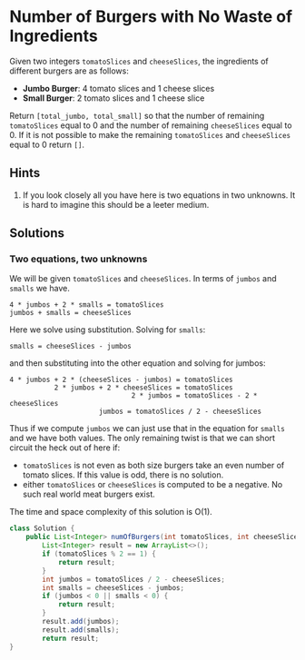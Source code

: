 # Number of Burgers with No Waste of Ingredients

Given two integers `tomatoSlices` and `cheeseSlices`, the ingredients of
different burgers are as follows:

*   **Jumbo Burger**: 4 tomato slices and 1 cheese slices
*   **Small Burger**: 2 tomato slices and 1 cheese slice

Return `[total_jumbo, total_small]` so that the number of remaining
`tomatoSlices` equal to 0 and the number of remaining `cheeseSlices` equal
to 0. If it is not possible to make the remaining `tomatoSlices` and
`cheeseSlices` equal to 0 return `[]`.

## Hints

1. If you look closely all you have here is two equations in two unknowns. It
   is hard to imagine this should be a leeter medium.

## Solutions

### Two equations, two unknowns

We will be given `tomatoSlices` and `cheeseSlices`. In terms of `jumbos` and
`smalls` we have.

```
4 * jumbos + 2 * smalls = tomatoSlices
jumbos + smalls = cheeseSlices
```

Here we solve using substitution. Solving for `smalls`:

```
smalls = cheeseSlices - jumbos
```

and then substituting into the other equation and solving for jumbos:

```
4 * jumbos + 2 * (cheeseSlices - jumbos) = tomatoSlices
           2 * jumbos + 2 * cheeseSlices = tomatoSlices
                              2 * jumbos = tomatoSlices - 2 * cheeseSlices
			          jumbos = tomatoSlices / 2 - cheeseSlices
```

Thus if we compute `jumbos` we can just use that in the equation for `smalls`
and we have both values. The only remaining twist is that we can short
circuit the heck out of here if:

*   `tomatoSlices` is not even as both size burgers take an even number of
    tomato slices. If this value is odd, there is no solution.
*   either `tomatoSlices` or `cheeseSlices` is computed to be a negative. No
    such real world meat burgers exist.

The time and space complexity of this solution is O(1).

```java
class Solution {
    public List<Integer> numOfBurgers(int tomatoSlices, int cheeseSlices) {
        List<Integer> result = new ArrayList<>();
        if (tomatoSlices % 2 == 1) {
            return result;
        }
        int jumbos = tomatoSlices / 2 - cheeseSlices;
        int smalls = cheeseSlices - jumbos;
        if (jumbos < 0 || smalls < 0) {
            return result;
        }
        result.add(jumbos);
        result.add(smalls);
        return result;
}
```
